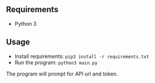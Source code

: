 ## Requirements

- Python 3

## Usage

- Install requirements: `pip3 install -r requirements.txt`
- Run the program: `python3 main.py`

The program will prompt for API url and token.
